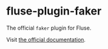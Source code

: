 # fluse-plugin-faker

The official `faker` plugin for Fluse.

Visit [the official documentation](https://nayni.github.io/fluse).
